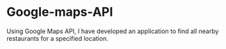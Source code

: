 # Google-maps-API

Using Google Maps API, I have developed an application to find all nearby restaurants for a specified location.
